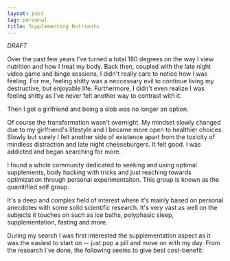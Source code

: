 ```yaml
---
layout: post
tag: personal
title: Supplementing Nutrients
---
```


*DRAFT*

Over the past few years I've turned a total 180 degrees on the way I view nutrition and how I treat my body.  Back then, coupled with the late night video game and binge sessions, I didn't really care to notice how I was feeling.  For me, feeling shitty was a neccessary evil to continue living my destructive, but enjoyable life.  Furthermore, I didn't even realize I was feeling shitty as I've never felt another way to contrast with it.

Then I got a girlfriend and being a slob was no longer an option.

Of course the transformation wasn't overnight.  My mindset slowly changed due to my girlfriend's lifestyle and I became more open to healthier choices.  Slowly but surely I felt another side of existence apart from the toxicity of mindless distraction and late night cheeseburgers.  It felt good.  I was addicted and began searching for more.

I found a whole community dedicated to seeking and using optimal supplements, body hacking with tricks and just reaching towards optimization through personal experimentaiton.  This group is known as the quanitified self group.

It's a deep and complex field of interest where it's mainly based on personal anecdotes with some solid scientific research.  It's very vast as well on the subjects it touches on such as ice baths, polyphasic sleep, supplementation, fasting and more.

During my search I was first interested the supplementation aspect as it was the easiest to start on -- just pop a pill and move on with my day.  From the research I've done, the following seems to give best cost-benefit: